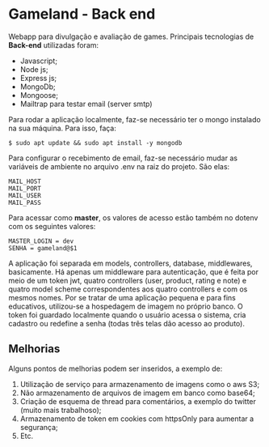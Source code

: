 # Gameland - Back end

Webapp para divulgação e avaliação de games. Principais tecnologias de **Back-end** utilizadas foram:

 - Javascript;
 - Node js;
 - Express js;
 - MongoDb;
 - Mongoose;
 - Mailtrap  para testar email (server smtp)

Para rodar a aplicação localmente, faz-se necessário ter o mongo instalado na sua máquina. Para isso, faça:

    $ sudo apt update && sudo apt install -y mongodb

Para configurar o recebimento de email, faz-se necessário mudar as variáveis de ambiente no arquivo .env na raiz do projeto. São elas:

    MAIL_HOST
    MAIL_PORT
    MAIL_USER
    MAIL_PASS

Para acessar como **master**, os valores de acesso estão também no dotenv com os seguintes valores:

    MASTER_LOGIN = dev
    SENHA = gameland@$1
    
A aplicação foi separada em models, controllers, database, middlewares, basicamente. Há apenas um middleware para autenticação, que é feita por meio de um token jwt, quatro controllers (user, product, rating e note) e quatro model scheme correspondentes aos quatro controllers e com os mesmos nomes. 
Por se tratar de uma aplicação pequena e para fins educativos,  utilizou-se a hospedagem de imagem no próprio banco.
O token foi guardado localmente quando o usuário acessa o sistema, cria cadastro ou redefine a senha (todas três telas dão acesso ao produto).

## Melhorias
Alguns pontos de melhorias podem ser inseridos, a exemplo de:

 1. Utilização de serviço para armazenamento de imagens como o aws S3;
 2. Não armazenamento de arquivos de imagem em banco como base64;
 3. Criação de esquema de thread para comentários, a exemplo do twitter (muito mais trabalhoso);
 4. Armazenamento de token em cookies com httpsOnly para aumentar a segurança;
 5. Etc.

